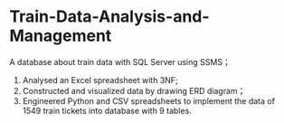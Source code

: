 # Train-Data-Analysis-and-Management
A database about train data with SQL Server using SSMS；
1. Analysed an Excel spreadsheet with 3NF;
2. Constructed and visualized data by drawing ERD diagram；
3. Engineered Python and CSV spreadsheets to implement the data of 1549 train tickets into database with 9 tables.
